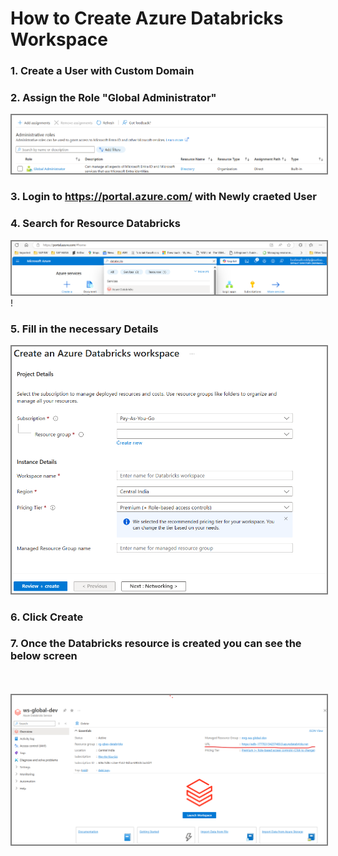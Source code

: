 
# How to Create Azure Databricks Workspace

### 1. Create a User with Custom Domain

### 2. Assign the Role "Global Administrator"


<img src= "image-3.png" alt="your-image-description" style="border: 2px solid grey;">

### 3. Login to https://portal.azure.com/ with Newly craeted User


### 4. Search for Resource Databricks


<img src= "image-2.png" alt="your-image-description" style="border: 2px solid grey;">!


### 5. Fill in the necessary Details


<img src= "image-4.png" alt="your-image-description" style="border: 2px solid grey;">


### 6. Click Create


### 7. Once the Databricks resource is created you can see the below screen

<br></br>
<img src= "image-6.png" alt="your-image-description" style="border: 2px solid grey;">